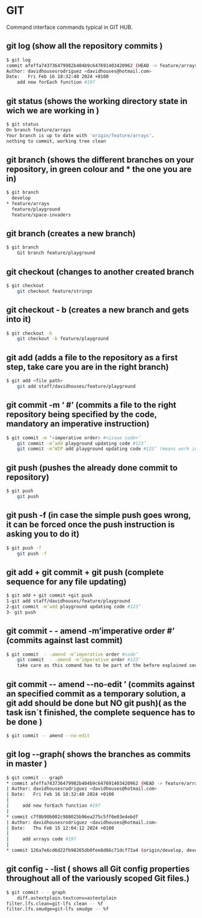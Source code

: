 # GIT

Command interface commands typical in GIT HUB.

## git log (show all the repository commits )

```sh
$ git log
commit afeffa743736479982b404b9c647691403420962 (HEAD -> feature/arrays, origin/feature/arrays)
Author: davidhousesrodriguez <davidhouses@hotmail.com>
Date:   Fri Feb 16 18:32:40 2024 +0100
    add new forEach function #197
```
## git status (shows the working directory state in wich we are working in )

```sh
$ git status
On branch feature/arrays
Your branch is up to date with 'origin/feature/arrays'.
nothing to commit, working tree clean

```
## git branch (shows the different branches on your repository, in green colour and * the one you are in)

```sh
$ git branch
  develop
* feature/arrays
  feature/playground
  feature/space-invaders

```  
## git branch <branch name> (creates a new branch)

```sh
$ git branch 
  	Git branch feature/playground
```	
## git checkout <branch name> (changes to another created branch

```sh
$ git checkout
  	git checkout feature/strings

```
## git checkout - b <branch name> (creates a new branch and gets into it)
```sh
$ git checkout -b
  	git checkout -b feature/playground

```
## git add <file path> (adds a file to the repository as a  first step, take care you are in the right branch)

```sh
$ git add <file path>
  	git add staff/davidhouses/feature/playground

```
## git commit -m ‘<imperative order> #<issue code>’ (commits a file to the right repository being specified by the code, mandatory an imperative instruction)

```sh
$ git commit -m ‘<imperative order> #<issue code>’
  	git commit -m’add playground updating code #123’
	git commit -m’WIP add playground updating code #123’ (means work in progress when it won’t be the very last one commit. As recomendation, don´t use more tan one WIP
```
## git push  (pushes the already done commit to repository)

```sh
$ git push
  	git push

```
## git push -f (in case the simple push goes wrong, it can be forced once the push instruction is asking you to do it)

```sh
$ git push -f
  	git push -f
```
## git add + git commit + git push  (complete sequence for any file updating)

```sh
$ git add + git commit +git push 
1-git add staff/davidhouses/feature/playground
2-git commit -m’add playground updating code #123’
3- git push

```
## git commit - - amend -m’imperative order #<issue code>’ (commits against last commit)

```sh
$ git commit  - -amend -m’imperative order #code’
	git commit  - -amend -m’imperative order #123’
	take care as this comand has to be part of the before explained sequence
```
## git commit -- amend --no-edit ’ (commits against an specified commit as a temporary solution, a git add should be done but NO git push)( as the task isn´t finished, the complete sequence has to be done )

```sh
$ git commit -- amend --no-edit

```
## git log --graph( shows the branches as commits in master )

```sh
$ git commit -- graph
* commit afeffa743736479982b404b9c647691403420962 (HEAD -> feature/arrays, origin/feature/arrays)
| Author: davidhousesrodriguez <davidhouses@hotmail.com>
| Date:   Fri Feb 16 18:32:40 2024 +0100
|
|     add new forEach function #197
|
* commit c7f0b90b002c988025b96ea275c5ff0e03e4ebdf
| Author: davidhousesrodriguez <davidhouses@hotmail.com>
| Date:   Thu Feb 15 12:04:12 2024 +0100
|
|     add arrays code #197
|
* commit 126a7e6cd6d22fb98265db0fee8d66c71dcf73a4 (origin/develop, develop)

```
## git config - -list	( shows all Git config properties throughout all of the variously scoped Git files.)

```sh
$ git commit - - graph
	diff.astextplain.textconv=astextplain
filter.lfs.clean=git-lfs clean -- %f
filter.lfs.smudge=git-lfs smudge -- %f
